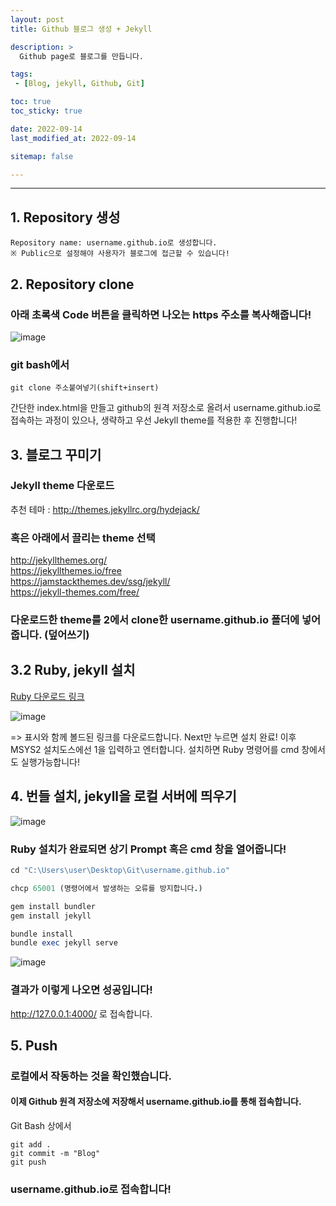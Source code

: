 ```yaml
---
layout: post
title: Github 블로그 생성 + Jekyll

description: >
  Github page로 블로그를 만듭니다.

tags:
 - [Blog, jekyll, Github, Git]

toc: true
toc_sticky: true

date: 2022-09-14
last_modified_at: 2022-09-14

sitemap: false

---
```

---

## 1. Repository 생성
~~~
Repository name: username.github.io로 생성합니다.
※ Public으로 설정해야 사용자가 블로그에 접근할 수 있습니다!
~~~

## 2. Repository clone
### 아래 초록색 Code 버튼을 클릭하면 나오는 https 주소를 복사해줍니다!
![image](https://user-images.githubusercontent.com/105637541/190078338-5b2d3e99-33b5-4d34-b71f-0942c19941b6.png)

### git bash에서 
~~~git
git clone 주소붙여넣기(shift+insert)
~~~

간단한 index.html을 만들고 github의 원격 저장소로 올려서 username.github.io로 접속하는 과정이 있으나, 생략하고 우선 Jekyll theme를 적용한 후 진행합니다! 

## 3. 블로그 꾸미기
  

### Jekyll theme 다운로드   
추천 테마 : <http://themes.jekyllrc.org/hydejack/>  

### 혹은 아래에서 끌리는 theme 선택  
<http://jekyllthemes.org/>  
<https://jekyllthemes.io/free>  
<https://jamstackthemes.dev/ssg/jekyll/>  
<https://jekyll-themes.com/free/>

### 다운로드한 theme를 2에서 clone한 username.github.io 폴더에 넣어줍니다. (덮어쓰기)

## 3.2 Ruby, jekyll 설치
[Ruby 다운로드 링크](https://rubyinstaller.org/downloads/)  

![image](https://user-images.githubusercontent.com/105637541/190083336-38bccca4-9db0-427c-bcf5-c083620c5f90.png)  

=> 표시와 함께 볼드된 링크를 다운로드합니다. Next만 누르면 설치 완료! 이후 MSYS2 설치도스에선 1을 입력하고 엔터합니다. 설치하면 Ruby 명령어를 cmd 창에서도 실행가능합니다!

## 4. 번들 설치, jekyll을 로컬 서버에 띄우기
![image](https://user-images.githubusercontent.com/105637541/190084550-e3ff3b6e-855a-414e-ac1b-997023ab136a.png)
### Ruby 설치가 완료되면 상기 Prompt 혹은 cmd 창을 열어줍니다!
~~~Ruby
cd "C:\Users\user\Desktop\Git\username.github.io"

chcp 65001 (명령어에서 발생하는 오류를 방지합니다.)

gem install bundler
gem install jekyll

bundle install
bundle exec jekyll serve
~~~
![image](https://user-images.githubusercontent.com/105637541/190086882-dcd12803-703f-4b06-93a5-9b3180c388f0.png)  
### 결과가 이렇게 나오면 성공입니다!
<http://127.0.0.1:4000/>   로 접속합니다.

## 5. Push
### 로컬에서 작동하는 것을 확인했습니다. 
#### 이제 Github 원격 저장소에 저장해서 username.github.io를 통해 접속합니다.  
  

Git Bash 상에서
~~~git
git add .
git commit -m "Blog"
git push
~~~

### username.github.io로 접속합니다!







